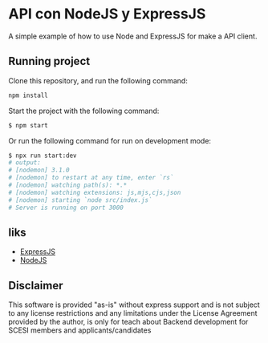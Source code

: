 # API con NodeJS y ExpressJS

A simple example of how to use Node and ExpressJS for make a API client.

## Running project

Clone this repository, and run the following command:

```bash
npm install
```

Start the project with the following command:

```bash
$ npm start
```

Or run the following command for run on development mode:
```bash
$ npx run start:dev
# output:
# [nodemon] 3.1.0
# [nodemon] to restart at any time, enter `rs`
# [nodemon] watching path(s): *.*
# [nodemon] watching extensions: js,mjs,cjs,json
# [nodemon] starting `node src/index.js`
# Server is running on port 3000
```

## liks

- [ExpressJS](https://expressjs.com/es/)
- [NodeJS](https://nodejs.org/en)

## Disclaimer
This software is provided "as-is" without express support and is not subject to any license restrictions and any limitations under the License Agreement provided by the author, is only for teach about Backend development for SCESI members and applicants/candidates